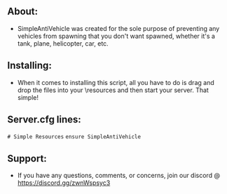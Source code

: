 ## About:
- SimpleAntiVehicle was created for the sole purpose of preventing any vehicles from spawning that you don't want spawned, whether it's a tank, plane, helicopter, car, etc. 

## Installing:
- When it comes to installing this script, all you have to do is drag and drop the files into your \resources and then start your server. That simple!

## Server.cfg lines:

``# Simple Resources``
``ensure SimpleAntiVehicle``

## Support:
- If you have any questions, comments, or concerns, join our discord @ https://discord.gg/zwnWspsyc3